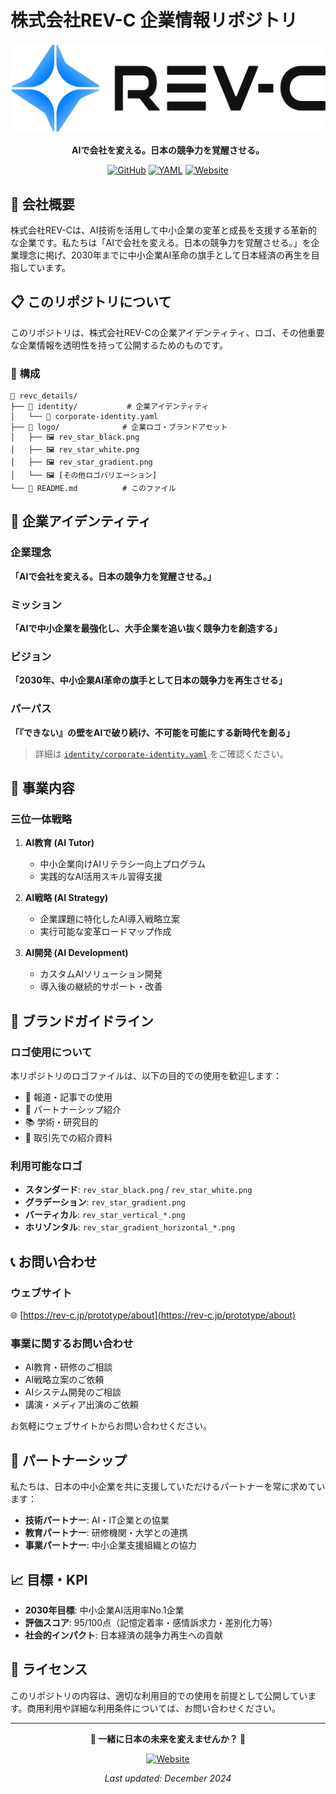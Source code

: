 # 株式会社REV-C 企業情報リポジトリ

<div align="center">

![REV-C Logo](logo/rev_star_gradient_horizontal.png)

**AIで会社を変える。日本の競争力を覚醒させる。**

[![GitHub](https://img.shields.io/github/license/sasuketorii/revc_details?color=blue)](LICENSE)
[![YAML](https://img.shields.io/badge/Format-YAML-green)](identity/corporate-identity.yaml)
[![Website](https://img.shields.io/badge/Website-rev--c.jp-orange)](https://rev-c.jp/prototype/about)

</div>

## 🏢 会社概要

株式会社REV-Cは、AI技術を活用して中小企業の変革と成長を支援する革新的な企業です。私たちは「AIで会社を変える。日本の競争力を覚醒させる。」を企業理念に掲げ、2030年までに中小企業AI革命の旗手として日本経済の再生を目指しています。

## 📋 このリポジトリについて

このリポジトリは、株式会社REV-Cの企業アイデンティティ、ロゴ、その他重要な企業情報を透明性を持って公開するためのものです。

### 📁 構成

```
📂 revc_details/
├── 📂 identity/           # 企業アイデンティティ
│   └── 📄 corporate-identity.yaml
├── 📂 logo/              # 企業ロゴ・ブランドアセット
│   ├── 🖼️ rev_star_black.png
│   ├── 🖼️ rev_star_white.png
│   ├── 🖼️ rev_star_gradient.png
│   └── 🖼️ [その他ロゴバリエーション]
└── 📄 README.md          # このファイル
```

## 🎯 企業アイデンティティ

### 企業理念
**「AIで会社を変える。日本の競争力を覚醒させる。」**

### ミッション
**「AIで中小企業を最強化し、大手企業を追い抜く競争力を創造する」**

### ビジョン
**「2030年、中小企業AI革命の旗手として日本の競争力を再生させる」**

### パーパス
**「『できない』の壁をAIで破り続け、不可能を可能にする新時代を創る」**

> 詳細は [`identity/corporate-identity.yaml`](identity/corporate-identity.yaml) をご確認ください。

## 🚀 事業内容

### 三位一体戦略

1. **AI教育 (AI Tutor)**
   - 中小企業向けAIリテラシー向上プログラム
   - 実践的なAI活用スキル習得支援

2. **AI戦略 (AI Strategy)**
   - 企業課題に特化したAI導入戦略立案
   - 実行可能な変革ロードマップ作成

3. **AI開発 (AI Development)**
   - カスタムAIソリューション開発
   - 導入後の継続的サポート・改善

## 🎨 ブランドガイドライン

### ロゴ使用について

本リポジトリのロゴファイルは、以下の目的での使用を歓迎します：

- 📰 報道・記事での使用
- 🤝 パートナーシップ紹介
- 📚 学術・研究目的
- 💼 取引先での紹介資料

### 利用可能なロゴ

- **スタンダード**: `rev_star_black.png` / `rev_star_white.png`
- **グラデーション**: `rev_star_gradient.png`
- **バーティカル**: `rev_star_vertical_*.png`
- **ホリゾンタル**: `rev_star_gradient_horizontal_*.png`

## 📞 お問い合わせ

### ウェブサイト
🌐 [https://rev-c.jp/prototype/about](https://rev-c.jp/prototype/about)

### 事業に関するお問い合わせ
- AI教育・研修のご相談
- AI戦略立案のご依頼  
- AIシステム開発のご相談
- 講演・メディア出演のご依頼

お気軽にウェブサイトからお問い合わせください。

## 🤝 パートナーシップ

私たちは、日本の中小企業を共に支援していただけるパートナーを常に求めています：

- **技術パートナー**: AI・IT企業との協業
- **教育パートナー**: 研修機関・大学との連携
- **事業パートナー**: 中小企業支援組織との協力

## 📈 目標・KPI

- **2030年目標**: 中小企業AI活用率No.1企業
- **評価スコア**: 95/100点（記憶定着率・感情訴求力・差別化力等）
- **社会的インパクト**: 日本経済の競争力再生への貢献

## 📄 ライセンス

このリポジトリの内容は、適切な利用目的での使用を前提として公開しています。商用利用や詳細な利用条件については、お問い合わせください。

---

<div align="center">

**🌟 一緒に日本の未来を変えませんか？ 🌟**

[![Website](https://img.shields.io/badge/Join_Us-rev--c.jp-blue?style=for-the-badge)](https://rev-c.jp/prototype/about)

*Last updated: December 2024*

</div> 